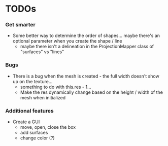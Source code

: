 
# TODOs

### Get smarter
* Some better way to determine the order of shapes... maybe there's an optional parameter when you create the shape / line
  * maybe there isn't a delineation in the ProjectionMapper class of "surfaces" vs "lines"

### Bugs
* There is a bug when the mesh is created - the full width doesn't show up on the texture...
  * something to do with this.res - 1...
  * Make the res dynamically change based on the height / width of the mesh when initialized

### Additional features
* Create a GUI
  * move, open, close the box
  * add surfaces
  * change color (?)